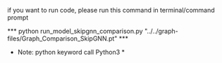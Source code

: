 if you want to run code, please run this command in terminal/command prompt

***	python run_model_skipgnn_comparison.py "../../graph-files/Graph_Comparison_SkipGNN.pt" ***
*	Note: python keyword call Python3 *